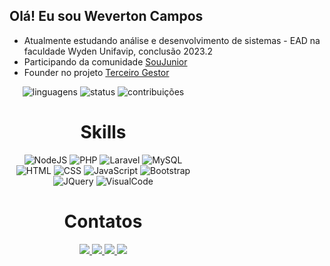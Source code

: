 ## Olá! Eu sou Weverton Campos
- Atualmente estudando análise e desenvolvimento de sistemas - EAD na faculdade Wyden Unifavip, conclusão 2023.2
- Participando da comunidade [SouJunior](https://github.com/SouJunior)
- Founder no projeto [Terceiro Gestor](https://github.com/TerceiroGestor)

<div align='center' style="max-width:300px;">

![linguagens](https://github-readme-stats.vercel.app/api/top-langs/?username=wevertoncamposdev&layout=compact&theme=discord_old_blurple)
![status](https://github-readme-stats.vercel.app/api?username=wevertoncamposdev&show_icons=true&theme=discord_old_blurple)
![contribuições](https://github-readme-streak-stats.herokuapp.com?user=wevertoncamposdev&theme=omni&locale=pt_BR)

</dev>

<div align='center'>

<h1>Skills</h1>

![NodeJS](https://img.shields.io/badge/node.js-6DA55F?style=for-the-badge&logo=node.js&logoColor=white)
![PHP](https://img.shields.io/badge/PHP-777BB4?style=for-the-badge&logo=php&logoColor=white)
![Laravel](https://img.shields.io/badge/Laravel-FF2D20?style=for-the-badge&logo=laravel&logoColor=white)
![MySQL](https://img.shields.io/badge/MySQL-005C84?style=for-the-badge&logo=mysql&logoColor=white)
![HTML](https://img.shields.io/badge/HTML5-E34F26?style=for-the-badge&logo=html5&logoColor=white)
![CSS](https://img.shields.io/badge/CSS3-1572B6?style=for-the-badge&logo=css3&logoColor=white)
![JavaScript](https://img.shields.io/badge/JavaScript-F7DF1E?style=for-the-badge&logo=javascript&logoColor=black)
![Bootstrap](https://img.shields.io/badge/Bootstrap-563D7C?style=for-the-badge&logo=bootstrap&logoColor=white)
![JQuery](https://img.shields.io/badge/jQuery-0769AD?style=for-the-badge&logo=jquery&logoColor=white)
![VisualCode](https://img.shields.io/badge/Visual_Studio_Code-0078D4?style=for-the-badge&logo=visual%20studio%20code&logoColor=white)

</div>

<div align='center'>
    <h1>Contatos</h1>
    <a href="https://wevertoncamposdev.github.io" target="_blank">
        <img src="https://img.shields.io/badge/website-000000?style=for-the-badge&logo=About.me&logoColor=white">
    </a>
    <a href="https://www.linkedin.com/in/wevertoncamposdev" target="_blank">
        <img src="https://img.shields.io/badge/LinkedIn-0077B5?style=for-the-badge&logo=linkedin&logoColor=white">
    </a>
    <a href="https://api.whatsapp.com/send?phone=5517992114611" target="_blank">
        <img src="https://img.shields.io/badge/WhatsApp-25D366?style=for-the-badge&logo=whatsapp&logoColor=white">
    </a>
    <a href="mailto:wevertoncamposdev@gmail.com" target="_blank">
        <img src="https://img.shields.io/badge/Gmail-D14836?style=for-the-badge&logo=gmail&logoColor=white">
    </a>
</div>



